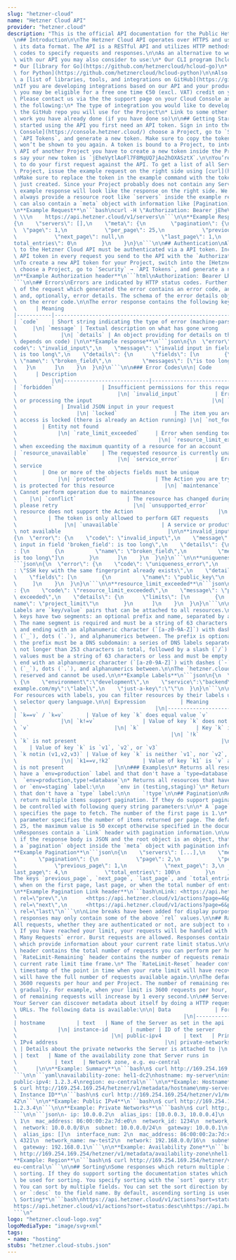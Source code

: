 ```yaml
---
slug: "hetzner-cloud"
name: "Hetzner Cloud API"
provider: "hetzner.cloud"
description: "This is the official API documentation for the Public Hetzner Cloud.\n\
  \n## Introduction\n\nThe Hetzner Cloud API operates over HTTPS and uses JSON as\
  \ its data format. The API is a RESTful API and utilizes HTTP methods and HTTP status\
  \ codes to specify requests and responses.\n\nAs an alternative to working directly\
  \ with our API you may also consider to use:\n* Our CLI program [hcloud](https://github.com/hetznercloud/cli)\n\
  * Our [library for Go](https://github.com/hetznercloud/hcloud-go)\n* Our [library\
  \ for Python](https://github.com/hetznercloud/hcloud-python)\n\nAlso you can find\
  \ a [list of libraries, tools, and integrations on GitHub](https://github.com/hetznercloud/awesome-hcloud).\n\
  \nIf you are developing integrations based on our API and your product is Open Source\
  \ you may be eligible for a free one time €50 (excl. VAT) credit on your account.\
  \ Please contact us via the the support page on your Cloud Console and let us know\
  \ the following:\n* The type of integration you would like to develop\n* Link to\
  \ the GitHub repo you will use for the Project\n* Link to some other Open Source\
  \ work you have already done (if you have done so)\n\n## Getting Started\nTo get\
  \ started using the API you first need an API token. Sign in into the [Hetzner Cloud\
  \ Console](https://console.hetzner.cloud/) choose a Project, go to `Security` →\
  \ `API Tokens`, and generate a new token. Make sure to copy the token because it\
  \ won’t be shown to you again. A token is bound to a Project, to interact with the\
  \ API of another Project you have to create a new token inside the Project. Let’\
  s say your new token is `jEheVytlAoFl7F8MqUQ7jAo2hOXASztX`.\n\nYou’re now ready\
  \ to do your first request against the API. To get a list of all Servers in your\
  \ Project, issue the example request on the right side using [curl](https://curl.haxx.se/).\n\
  \nMake sure to replace the token in the example command with the token you have\
  \ just created. Since your Project probably does not contain any Servers yet, the\
  \ example response will look like the response on the right side. We will almost\
  \ always provide a resource root like `servers` inside the example response. A response\
  \ can also contain a `meta` object with information like [Pagination](https://docs.hetzner.cloud/#overview-pagination).\n\
  \n**Example Request**\n```bash\ncurl -H \"Authorization: Bearer jEheVytlAoFl7F8MqUQ7jAo2hOXASztX\"\
  \ \\\n    https://api.hetzner.cloud/v1/servers\n```\n\n**Example Response**\n```json\n\
  {\n    \"servers\": [],\n    \"meta\": {\n        \"pagination\": {\n          \
  \  \"page\": 1,\n            \"per_page\": 25,\n            \"previous_page\": null,\n\
  \            \"next_page\": null,\n            \"last_page\": 1,\n            \"\
  total_entries\": 0\n        }\n    }\n}\n```\n\n## Authentication\nAll requests\
  \ to the Hetzner Cloud API must be authenticated via a API token. Include your secret\
  \ API token in every request you send to the API with the `Authorization` HTTP header.\n\
  \nTo create a new API token for your Project, switch into the [Hetzner Cloud Console](https://console.hetzner.cloud/)\
  \ choose a Project, go to `Security` → `API Tokens`, and generate a new token.\n\
  \n**Example Authorization header**\n```html\nAuthorization: Bearer LRK9DAWQ1ZAEFSrCNEEzLCUwhYX1U3g7wMg4dTlkkDC96fyDuyJ39nVbVjCKSDfj\n\
  ```\n\n## Errors\nErrors are indicated by HTTP status codes. Further, the response\
  \ of the request which generated the error contains an error code, an error message,\
  \ and, optionally, error details. The schema of the error details object depends\
  \ on the error code.\n\nThe error response contains the following keys:\n\n| Keys\
  \      | Meaning                                                               |\n\
  |-----------|-----------------------------------------------------------------------|\n\
  | `code`    | Short string indicating the type of error (machine-parsable)     \
  \     |\n| `message` | Textual description on what has gone wrong              \
  \              |\n| `details` | An object providing for details on the error (schema\
  \ depends on code) |\n\n**Example response**\n```json\n{\n  \"error\": {\n    \"\
  code\": \"invalid_input\",\n    \"message\": \"invalid input in field 'broken_field':\
  \ is too long\",\n    \"details\": {\n      \"fields\": [\n        {\n         \
  \ \"name\": \"broken_field\",\n          \"messages\": [\"is too long\"]\n     \
  \   }\n      ]\n    }\n  }\n}\n```\n\n### Error Codes\n\n| Code                \
  \      | Description                                                           \
  \           |\n|---------------------------|----------------------------------------------------------------------------------|\n\
  | `forbidden`               | Insufficient permissions for this request        \
  \                                |\n| `invalid_input`           | Error while parsing\
  \ or processing the input                                      |\n| `json_error`\
  \              | Invalid JSON input in your request                            \
  \                   |\n| `locked`                  | The item you are trying to\
  \ access is locked (there is already an Action running) |\n| `not_found`       \
  \        | Entity not found                                                    \
  \             |\n| `rate_limit_exceeded`     | Error when sending too many requests\
  \                                             |\n| `resource_limit_exceeded` | Error\
  \ when exceeding the maximum quantity of a resource for an account           |\n\
  | `resource_unavailable`    | The requested resource is currently unavailable  \
  \                                |\n| `service_error`           | Error within a\
  \ service                                                           |\n| `uniqueness_error`\
  \        | One or more of the objects fields must be unique                    \
  \             |\n| `protected`               | The Action you are trying to start\
  \ is protected for this resource                |\n| `maintenance`             |\
  \ Cannot perform operation due to maintenance                                  \
  \    |\n| `conflict`                | The resource has changed during the request,\
  \ please retry                        |\n| `unsupported_error`       | The corresponding\
  \ resource does not support the Action                           |\n| `token_readonly`\
  \          | The token is only allowed to perform GET requests                 \
  \               |\n| `unavailable`             | A service or product is currently\
  \ not available                                  |\n\n**invalid_input**\n```json\n\
  {\n  \"error\": {\n    \"code\": \"invalid_input\",\n    \"message\": \"invalid\
  \ input in field 'broken_field': is too long\",\n    \"details\": {\n      \"fields\"\
  : [\n        {\n          \"name\": \"broken_field\",\n          \"messages\": [\"\
  is too long\"]\n        }\n      ]\n    }\n  }\n}\n```\n\n**uniqueness_error**\n\
  ```json\n{\n  \"error\": {\n    \"code\": \"uniqueness_error\",\n    \"message\"\
  : \"SSH key with the same fingerprint already exists\",\n    \"details\": {\n  \
  \    \"fields\": [\n        {\n          \"name\": \"public_key\"\n        }\n \
  \     ]\n    }\n  }\n}\n```\n\n**resource_limit_exceeded**\n```json\n{\n  \"error\"\
  : {\n    \"code\": \"resource_limit_exceeded\",\n    \"message\": \"project limit\
  \ exceeded\",\n    \"details\": {\n      \"limits\": [\n        {\n          \"\
  name\": \"project_limit\"\n        }\n      ]\n    }\n  }\n}\n```\n\n## Labels\n\
  Labels are `key/value` pairs that can be attached to all resources.\n\nValid label\
  \ keys have two segments: an optional prefix and name, separated by a slash (`/`).\
  \ The name segment is required and must be a string of 63 characters or less, beginning\
  \ and ending with an alphanumeric character (`[a-z0-9A-Z]`) with dashes (`-`), underscores\
  \ (`_`), dots (`.`), and alphanumerics between. The prefix is optional. If specified,\
  \ the prefix must be a DNS subdomain: a series of DNS labels separated by dots (`.`),\
  \ not longer than 253 characters in total, followed by a slash (`/`).\n\nValid label\
  \ values must be a string of 63 characters or less and must be empty or begin and\
  \ end with an alphanumeric character (`[a-z0-9A-Z]`) with dashes (`-`), underscores\
  \ (`_`), dots (`.`), and alphanumerics between.\n\nThe `hetzner.cloud/` prefix is\
  \ reserved and cannot be used.\n\n**Example Labels**\n```json\n{\n  \"labels\":\
  \ {\n    \"environment\":\"development\",\n    \"service\":\"backend\",\n    \"\
  example.com/my\":\"label\",\n    \"just-a-key\":\"\"\n  }\n}\n```\n\n## Label Selector\n\
  For resources with labels, you can filter resources by their labels using the label\
  \ selector query language.\n\n| Expression           | Meaning                 \
  \                                            |\n|----------------------|---------------------------------------------------------------------|\n\
  | `k==v` / `k=v`       | Value of key `k` does equal value `v`                 \
  \              |\n| `k!=v`               | Value of key `k` does not equal value\
  \ `v`                           |\n| `k`                  | Key `k` is present \
  \                                                 |\n| `!k`                 | Key\
  \ `k` is not present                                              |\n| `k in (v1,v2,v3)`\
  \    | Value of key `k` is `v1`, `v2`, or `v3`                             |\n|\
  \ `k notin (v1,v2,v3)` | Value of key `k` is neither `v1`, nor `v2`, nor `v3`  \
  \              |\n| `k1==v,!k2`          | Value of key `k1` is `v` and key `k2`\
  \ is not present                |\n\n### Examples\n* Returns all resources that\
  \ have a `env=production` label and that don't have a `type=database` label:\n\n\
  \  `env=production,type!=database`\n* Returns all resources that have a `env=testing`\
  \ or `env=staging` label:\n\n    `env in (testing,staging)`\n* Returns all resources\
  \ that don't have a `type` label:\n\n    `!type`\n\n## Pagination\nResponses which\
  \ return multiple items support pagination. If they do support pagination, it can\
  \ be controlled with following query string parameters:\n\n* A `page` parameter\
  \ specifies the page to fetch. The number of the first page is 1.\n* A `per_page`\
  \ parameter specifies the number of items returned per page. The default value is\
  \ 25, the maximum value is 50 except otherwise specified in the documentation.\n\
  \nResponses contain a `Link` header with pagination information.\n\nAdditionally,\
  \ if the response body is JSON and the root object is an object, that object has\
  \ a `pagination` object inside the `meta` object with pagination information:\n\n\
  **Example Pagination**\n```json\n{\n    \"servers\": [...],\n    \"meta\": {\n \
  \       \"pagination\": {\n            \"page\": 2,\n            \"per_page\": 25,\n\
  \            \"previous_page\": 1,\n            \"next_page\": 3,\n            \"\
  last_page\": 4,\n            \"total_entries\": 100\n        }\n    }\n}\n```\n\n\
  The keys `previous_page`, `next_page`, `last_page`, and `total_entries` may be `null`\
  \ when on the first page, last page, or when the total number of entries is unknown.\n\
  \n**Example Pagination Link header**\n```bash\nLink: <https://api.hetzner.cloud/v1/actions?page=2&per_page=5>;\
  \ rel=\"prev\",\n      <https://api.hetzner.cloud/v1/actions?page=4&per_page=5>;\
  \ rel=\"next\",\n      <https://api.hetzner.cloud/v1/actions?page=6&per_page=5>;\
  \ rel=\"last\"\n```\n\nLine breaks have been added for display purposes only and\
  \ responses may only contain some of the above `rel` values.\n\n## Rate Limiting\n\
  All requests, whether they are authenticated or not, are subject to rate limiting.\
  \ If you have reached your limit, your requests will be handled with a `429 Too\
  \ Many Requests` error. Burst requests are allowed. Responses contain serveral headers\
  \ which provide information about your current rate limit status.\n\n* The `RateLimit-Limit`\
  \ header contains the total number of requests you can perform per hour.\n* The\
  \ `RateLimit-Remaining` header contains the number of requests remaining in the\
  \ current rate limit time frame.\n* The `RateLimit-Reset` header contains a UNIX\
  \ timestamp of the point in time when your rate limit will have recovered and you\
  \ will have the full number of requests available again.\n\nThe default limit is\
  \ 3600 requests per hour and per Project. The number of remaining requests increases\
  \ gradually. For example, when your limit is 3600 requests per hour, the number\
  \ of remaining requests will increase by 1 every second.\n\n## Server Metadata\n\
  Your Server can discover metadata about itself by doing a HTTP request to specific\
  \ URLs. The following data is available:\n\n| Data              | Format | Contents\
  \                                                     |\n|-------------------|--------|--------------------------------------------------------------|\n\
  | hostname          | text   | Name of the Server as set in the api            \
  \             |\n| instance-id       | number | ID of the server               \
  \                              |\n| public-ipv4       | text   | Primary public\
  \ IPv4 address                                  |\n| private-networks  | yaml  \
  \ | Details about the private networks the Server is attached to |\n| availability-zone\
  \ | text   | Name of the availability zone that Server runs in            |\n| region\
  \            | text   | Network zone, e.g. eu-central                          \
  \      |\n\n**Example: Summary**\n```bash\n$ curl http://169.254.169.254/hetzner/v1/metadata\n\
  ```\n\n```yaml\navailability-zone: hel1-dc2\nhostname: my-server\ninstance-id: 42\n\
  public-ipv4: 1.2.3.4\nregion: eu-central\n```\n\n**Example: Hostname**\n```bash\n\
  $ curl http://169.254.169.254/hetzner/v1/metadata/hostname\nmy-server\n```\n\n**Example:\
  \ Instance ID**\n```bash\n$ curl http://169.254.169.254/hetzner/v1/metadata/instance-id\n\
  42\n```\n\n**Example: Public IPv4**\n```bash\n$ curl http://169.254.169.254/hetzner/v1/metadata/public-ipv4\n\
  1.2.3.4\n```\n\n**Example: Private Networks**\n```bash\n$ curl http://169.254.169.254/hetzner/v1/metadata/private-networks\n\
  ```\n\n```json\n- ip: 10.0.0.2\n  alias_ips: [10.0.0.3, 10.0.0.4]\n  interface_num:\
  \ 1\n  mac_address: 86:00:00:2a:7d:e0\n  network_id: 1234\n  network_name: nw-test1\n\
  \  network: 10.0.0.0/8\n  subnet: 10.0.0.0/24\n  gateway: 10.0.0.1\n- ip: 192.168.0.2\n\
  \  alias_ips: []\n  interface_num: 2\n  mac_address: 86:00:00:2a:7d:e1\n  network_id:\
  \ 4321\n  network_name: nw-test2\n  network: 192.168.0.0/16\n  subnet: 192.168.0.0/24\n\
  \  gateway: 192.168.0.1\n```\n\n**Example: Availability Zone**\n```bash\n$ curl\
  \ http://169.254.169.254/hetzner/v1/metadata/availability-zone\nhel1-dc2\n```\n\n\
  **Example: Region**\n```bash\n$ curl http://169.254.169.254/hetzner/v1/metadata/region\n\
  eu-central\n```\n\n## Sorting\nSome responses which return multiple items support\
  \ sorting. If they do support sorting the documentation states which fields can\
  \ be used for sorting. You specify sorting with the `sort` query string parameter.\
  \ You can sort by multiple fields. You can set the sort direction by appending `:asc`\
  \ or `:desc` to the field name. By default, ascending sorting is used.\n\n**Example:\
  \ Sorting**\n```bash\nhttps://api.hetzner.cloud/v1/actions?sort=status\nhttps://api.hetzner.cloud/v1/actions?sort=status:asc\n\
  https://api.hetzner.cloud/v1/actions?sort=status:desc\nhttps://api.hetzner.cloud/v1/actions?sort=status:asc&sort=command:desc\n\
  ```\n"
logo: "hetzner.cloud-logo.svg"
logoMediaType: "image/svg+xml"
tags:
- name: "hosting"
stubs: "hetzner.cloud-stubs.json"
---
```

